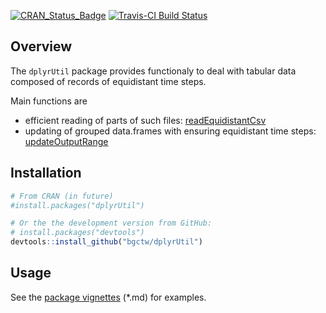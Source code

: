 
<!-- 
README.md is generated from README.Rmd. Please edit that file
rmarkdown::render("README.Rmd") 
-->
[![CRAN\_Status\_Badge](http://www.r-pkg.org/badges/version/dplyrUtil)](http://cran.r-project.org/package=dplyrUtil) [![Travis-CI Build Status](https://travis-ci.org/bgctw/dplyrUtil.svg?branch=master)](https://travis-ci.org/bgctw/dplyrUtil)

Overview
--------

The `dplyrUtil` package provides functionaly to deal with tabular data composed of records of equidistant time steps.

Main functions are

-   efficient reading of parts of such files: [readEquidistantCsv](https://github.com/bgctw/dplyrUtil/tree/master/vignettes/readEquidistantCsv.md)
-   updating of grouped data.frames with ensuring equidistant time steps: [updateOutputRange](https://github.com/bgctw/dplyrUtil/tree/master/vignettes/updateOutputRange.md)

Installation
------------

``` r
# From CRAN (in future)
#install.packages("dplyrUtil")

# Or the the development version from GitHub:
# install.packages("devtools")
devtools::install_github("bgctw/dplyrUtil")
```

Usage
-----

See the [package vignettes](https://github.com/bgctw/dplyrUtil/tree/master/vignettes) (\*.md) for examples.
